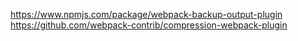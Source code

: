 https://www.npmjs.com/package/webpack-backup-output-plugin
https://github.com/webpack-contrib/compression-webpack-plugin
